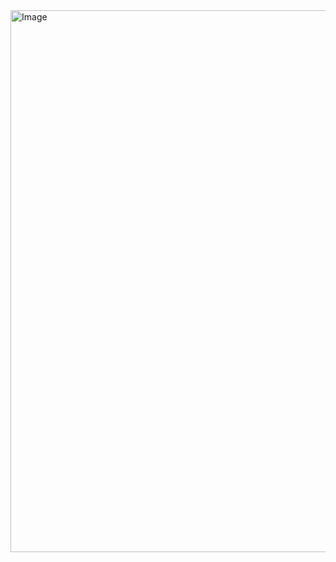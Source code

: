 <img width="1007" height="867" alt="Image" src="https://github.com/user-attachments/assets/9940593f-4d3a-4505-b41a-2114c16b50b9" />